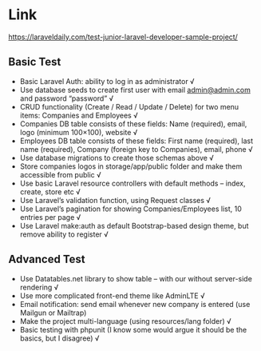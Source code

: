 # Link 

https://laraveldaily.com/test-junior-laravel-developer-sample-project/

## Basic Test

- Basic Laravel Auth: ability to log in as administrator √
- Use database seeds to create first user with email admin@admin.com and password       “password” √
- CRUD functionality (Create / Read / Update / Delete) for two menu items: Companies and Employees √
- Companies DB table consists of these fields: Name (required), email, logo (minimum 100×100), website √
- Employees DB table consists of these fields: First name (required), last name (required), Company (foreign key to Companies), email, phone √
- Use database migrations to create those schemas above √
- Store companies logos in storage/app/public folder and make them accessible from public √
- Use basic Laravel resource controllers with default methods – index, create, store etc √
- Use Laravel’s validation function, using Request classes √
- Use Laravel’s pagination for showing Companies/Employees list, 10 entries per page √
- Use Laravel make:auth as default Bootstrap-based design theme, but remove ability to register √

## Advanced Test


- Use Datatables.net library to show table – with our without server-side rendering √
- Use more complicated front-end theme like AdminLTE √
- Email notification: send email whenever new company is entered (use Mailgun or    Mailtrap)
- Make the project multi-language (using resources/lang folder) √
- Basic testing with phpunit (I know some would argue it should be the basics, but I disagree) √
